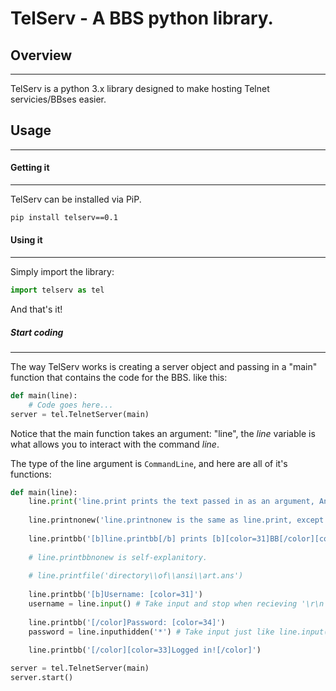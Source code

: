 TelServ - A BBS python library.
============

Overview
--------
  ---

TelServ is a python 3.x library designed to make hosting Telnet servicies/BBses easier.

Usage
-----
 ---

#### Getting it
   ---
TelServ can be installed via PiP.
```bash
pip install telserv==0.1
```

#### Using it
   ---
Simply import the library:
```python
import telserv as tel
```
And that's it!

##### Start coding
   ---
The way TelServ works is creating a server object and passing in a "main" function that contains the code for the BBS. like this:
```python
def main(line):
    # Code goes here...
server = tel.TelnetServer(main)
```
Notice that the main function takes an argument: "line", the _line_ variable is what allows you to interact with the command _line_.

The type of the line argument is `CommandLine`, and here are all of it's functions:
```python
def main(line):
    line.print('line.print prints the text passed in as an argument, And it also supports ANSI sequences.')
    
    line.printnonew('line.printnonew is the same as line.print, except it does not add the newline at the end.\r\n')
    
    line.printbb('[b]line.printbb[/b] prints [b][color=31]BB[/color][color=34]code[/color]![/b]')
    
    # line.printbbnonew is self-explanitory.
    
    # line.printfile('directory\\of\\ansi\\art.ans')
    
    line.printbb('[b]Username: [color=31]')
    username = line.input() # Take input and stop when recieving '\r\n' which is the return key. ( '\r\n' is the default if there's no argument. )
    
    line.printbb('[/color]Password: [color=34]')
    password = line.inputhidden('*') # Take input just like line.input() but display each character as an asterisk.
    
    line.printbb('[/color][color=33]Logged in![/color]')

server = tel.TelnetServer(main)
server.start()
```
